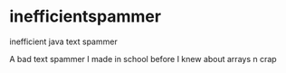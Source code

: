 # inefficientspammer
inefficient java text spammer

A bad text spammer I made in school before I knew about arrays n crap

